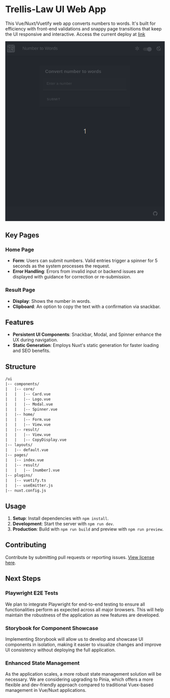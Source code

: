 # Trellis-Law UI Web App

This Vue/Nuxt/Vuetify web app converts numbers to words. It's built for efficiency with front-end validations and snappy page transitions that keep the UI responsive and interactive. Access the current deploy at [link](https://dj1fxvjqor00d.cloudfront.net/)

![Gif of app running](./../assets/trellis-ui-showcase.gif)

## Key Pages

### Home Page

- **Form**: Users can submit numbers. Valid entries trigger a spinner for 5 seconds as the system processes the request.
- **Error Handling**: Errors from invalid input or backend issues are displayed with guidance for correction or re-submission.

### Result Page

- **Display**: Shows the number in words.
- **Clipboard**: An option to copy the text with a confirmation via snackbar.

## Features

- **Persistent UI Components**: Snackbar, Modal, and Spinner enhance the UX during navigation.
- **Static Generation**: Employs Nuxt's static generation for faster loading and SEO benefits.

## Structure

```
/ui
|-- components/
|   |-- core/
|   |   |-- Card.vue
|   |   |-- Logo.vue
|   |   |-- Modal.vue
|   |   |-- Spinner.vue
|   |-- home/
|   |   |-- Form.vue
|   |   |-- View.vue
|   |-- result/
|   |   |-- View.vue
|   |   |-- CopyDisplay.vue
|-- layouts/
|   |-- default.vue
|-- pages/
|   |-- index.vue
|   |-- result/
|   |   |-- [number].vue
|-- plugins/
|   |-- vuetify.ts
|   |-- useEmitter.js
|-- nuxt.config.js
```

## Usage

1. **Setup**: Install dependencies with `npm install`.
2. **Development**: Start the server with `npm run dev`.
3. **Production**: Build with `npm run build` and preview with `npm run preview`.

## Contributing

Contribute by submitting pull requests or reporting issues. [View license here](./../LICENSE).

## Next Steps

### Playwright E2E Tests

We plan to integrate Playwright for end-to-end testing to ensure all functionalities perform as expected across all major browsers. This will help maintain the robustness of the application as new features are developed.

### Storybook for Component Showcase

Implementing Storybook will allow us to develop and showcase UI components in isolation, making it easier to visualize changes and improve UI consistency without deploying the full application.

### Enhanced State Management

As the application scales, a more robust state management solution will be necessary. We are considering upgrading to Pinia, which offers a more flexible and dev-friendly approach compared to traditional Vuex-based management in Vue/Nuxt applications.
